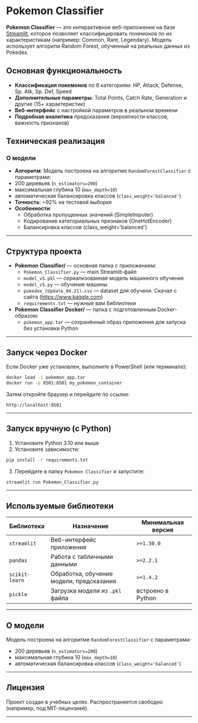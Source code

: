 
# Pokemon Classifier

**Pokemon Classifier** — это интерактивное веб-приложение на базе [Streamlit](https://streamlit.io/), которое позволяет классифицировать покемонов по их характеристикам (например: Common, Rare, Legendary). Модель использует алгоритм Random Forest, обученный на реальных данных из Pokedex.

## Основная функциональность

- **Классификация покемонов** по 6 категориям: HP, Attack, Defense, Sp. Atk, Sp. Def, Speed
- **Дополнительные параметры**: Total Points, Catch Rate, Generation и другие (15+ характеристик)
- **Веб-интерфейс** с настройкой параметров в реальном времени
- **Подробная аналитика** предсказания (вероятности классов, важность признаков)

## Техническая реализация

### О модели
- **Алгоритм**: Модель построена на алгоритме `RandomForestClassifier` с параметрами:
- 200 деревьев (`n_estimators=200`)
- максимальная глубина 10 (`max_depth=10`)
- автоматическая балансировка классов (`class_weight='balanced'`)
- **Точность**: ~92% на тестовой выборке
- **Особенности**:
  - Обработка пропущенных значений (SimpleImputer)
  - Кодирование категориальных признаков (OneHotEncoder)
  - Балансировка классов (class_weight='balanced')
---

## Структура проекта

- **Pokemon Classifier/** — основная папка с приложением:
  - `Pokemon_Classifier.py` — main Streamlit-файл
  - `model_v5.pkl` — сериализованная модель машинного обучения
  - `model_v5.py` — обучение машины
  - `pokedex_(Update_04.21).csv` — dataset для обученя. Скачал с сайта (https://www.kaggle.com)
  - `requirements.txt` — нужные вам библиотеки
- **Pokemon Classifier Docker/** — папка с подготовленным Docker-образом:
  - `pokemon_app.tar` — сохранённый образ приложения для запуска без установки Python

---

## Запуск через Docker

Если Docker уже установлен, выполните в PowerShell (или терминале):

```bash
docker load -i pokemon_app.tar
docker run -p 8501:8501 my_pokemon_container
```

Затем откройте браузер и перейдите по ссылке:

```
http://localhost:8501
```

---

## Запуск вручную (с Python)

1. Установите Python 3.10 или выше
2. Установите зависимости:

```bash
pip install -r requirements.txt
```

3. Перейдите в папку `Pokemon Classifier` и запустите:

```bash
streamlit run Pokemon_Classifier.py
```

---

## Используемые библиотеки

| Библиотека      | Назначение                                  | Минимальная версия |
|-----------------|----------------------------------------------|---------------------|
| `streamlit`     | Веб-интерфейс приложения                    | `>=1.30.0`          |
| `pandas`        | Работа с табличными данными                | `>=2.2.1`           |
| `scikit-learn`  | Обработка, обучение модели, предсказания   | `>=1.4.2`           |
| `pickle`        | Загрузка модели из `.pkl` файла            | встроено в Python   |

---

## О модели

Модель построена на алгоритме `RandomForestClassifier` с параметрами:
- 200 деревьев (`n_estimators=200`)
- максимальная глубина 10 (`max_depth=10`)
- автоматическая балансировка классов (`class_weight='balanced'`)

---

## Лицензия

Проект создан в учебных целях. Распространяется свободно (например, под MIT-лицензией).

---
